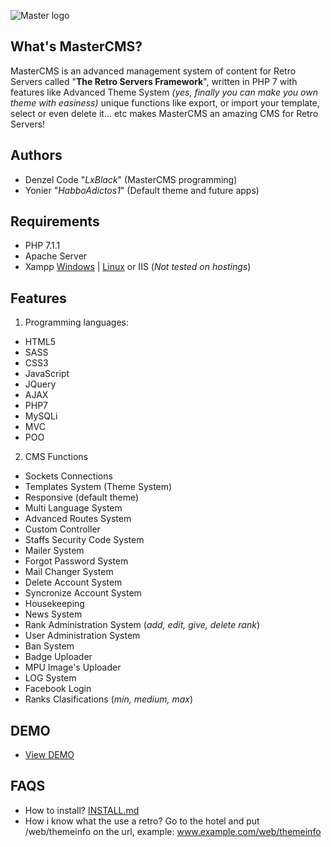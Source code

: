![Master logo](http://i.imgur.com/DajNToP.png)

## What's MasterCMS?

MasterCMS is an advanced management system of content for Retro Servers called "**The Retro Servers Framework**", written in PHP 7 with features like Advanced Theme System *(yes, finally you can make you own theme with easiness)* unique functions like export, or import your template, select or even delete it... etc makes MasterCMS an amazing CMS for Retro Servers!

## Authors
* Denzel Code "*LxBlack*" (MasterCMS programming)
* Yonier "*HabboAdictos1*" (Default theme and future apps)

## Requirements
* PHP 7.1.1
* Apache Server
* Xampp [Windows](https://www.apachefriends.org/xampp-files/7.1.4/xampp-win32-7.1.4-0-VC14-installer.exe) | [Linux](https://www.apachefriends.org/xampp-files/7.1.4/xampp-linux-x64-7.1.4-0-installer.run) or IIS (*Not tested on hostings*)

## Features
1. Programming languages:
* HTML5
* SASS
* CSS3
* JavaScript
* JQuery
* AJAX
* PHP7
* MySQLi
* MVC
* POO

2. CMS Functions
* Sockets Connections
* Templates System (Theme System)
* Responsive (default theme)
* Multi Language System
* Advanced Routes System
* Custom Controller
* Staffs Security Code System
* Mailer System
* Forgot Password System
* Mail Changer System
* Delete Account System
* Syncronize Account System
* Housekeeping
* News System
* Rank Administration System (*add, edit, give, delete rank*)
* User Administration System
* Ban System
* Badge Uploader
* MPU Image's Uploader
* LOG System
* Facebook Login
* Ranks Clasifications (*min, medium, max*)

## DEMO
* [View DEMO](http://pixelhotel.es/)

## FAQS
* How to install? [INSTALL.md](https://github.com/DenzelCode/MasterCMS/blob/master/INSTALL.md)
* How i know what the use a retro? Go to the hotel and put /web/themeinfo on the url, example: www.example.com/web/themeinfo